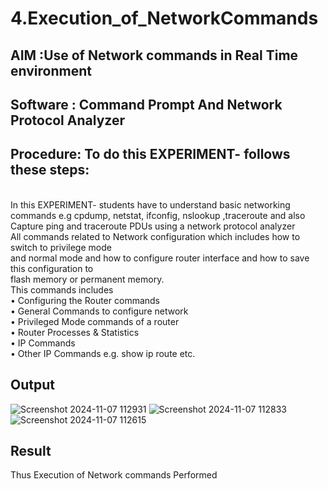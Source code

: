 # 4.Execution_of_NetworkCommands
## AIM :Use of Network commands in Real Time environment
## Software : Command Prompt And Network Protocol Analyzer
## Procedure: To do this EXPERIMENT- follows these steps:
<BR>
In this EXPERIMENT- students have to understand basic networking commands e.g cpdump, netstat, ifconfig, nslookup ,traceroute and also Capture ping and traceroute PDUs using a network protocol analyzer 
<BR>
All commands related to Network configuration which includes how to switch to privilege mode
<BR>
and normal mode and how to configure router interface and how to save this configuration to
<BR>
flash memory or permanent memory.
<BR>
This commands includes
<BR>
• Configuring the Router commands
<BR>
• General Commands to configure network
<BR>
• Privileged Mode commands of a router 
<BR>
• Router Processes & Statistics
<BR>
• IP Commands
<BR>
• Other IP Commands e.g. show ip route etc.
<BR>

## Output
![Screenshot 2024-11-07 112931](https://github.com/user-attachments/assets/56a29e1d-5d54-443d-b79d-7f731c98af12)
![Screenshot 2024-11-07 112833](https://github.com/user-attachments/assets/9d5051fc-cf99-407c-8a2f-5f744747f3bc)
![Screenshot 2024-11-07 112615](https://github.com/user-attachments/assets/c6a2ff5f-3ad4-418a-a79a-f76654084c5f)

## Result
Thus Execution of Network commands Performed 

